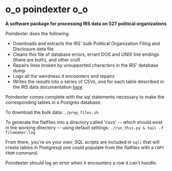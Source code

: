 # o_o poindexter o_o
**A software package for processing IRS data on 527 political organizations**

Poindexter does the following:
* Downloads and extracts the IRS' bulk Political Organization Filing and Disclosure data file
* Cleans this file of database errors, errant DOS and UNIX line endings (there are both), and other cruft
* Repairs lines broken by unsupported characters in the IRS' database dump
* Logs all the weirdness it encounters and repairs
* Writes the results into a series of CSVs, one for each table described in the IRS data documentation [here](http://forms.irs.gov/app/pod/dataDownload/dataDownload)

Poindexter comes complete with the sql statements necessary to make the corresponding tables in a Postgres database.

To download the bulk data:
`./prep_files.sh`

To generate the flatfiles into a directory called 'csvs' -- which should exist in the working directory -- using default settings:
`./run_this.py & tail -f filemaker.log`

From there, you're on your own; SQL scripts are included in `sql/` that will create tables
in Postgresql one could populate from the flatfiles with a `COPY FROM` command.

Poindexter should log an error when it encounters a row it can't handle.
